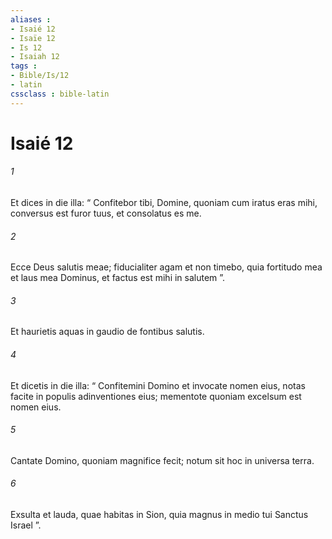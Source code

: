 ```yaml
---
aliases : 
- Isaié 12
- Isaïe 12
- Is 12
- Isaiah 12
tags : 
- Bible/Is/12
- latin
cssclass : bible-latin
---
```


# Isaié 12

###### 1
Et dices in die illa: “ Confitebor tibi, Domine, quoniam cum iratus eras mihi, conversus est furor tuus, et consolatus es me.
###### 2
Ecce Deus salutis meae; fiducialiter agam et non timebo, quia fortitudo mea et laus mea Dominus, et factus est mihi in salutem ”.
###### 3
Et haurietis aquas in gaudio de fontibus salutis.
###### 4
Et dicetis in die illa: “ Confitemini Domino et invocate nomen eius, notas facite in populis adinventiones eius; mementote quoniam excelsum est nomen eius.
###### 5
Cantate Domino, quoniam magnifice fecit; notum sit hoc in universa terra.
###### 6
Exsulta et lauda, quae habitas in Sion, quia magnus in medio tui Sanctus Israel ”.
